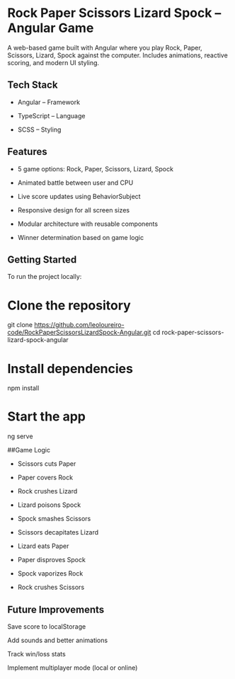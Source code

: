 # Rock Paper Scissors Lizard Spock – Angular Game

A web-based game built with Angular where you play Rock, Paper, Scissors, Lizard, Spock against the computer. Includes animations, reactive scoring, and modern UI styling.


## Tech Stack

* Angular – Framework

* TypeScript – Language

* SCSS – Styling

## Features

* 5 game options: Rock, Paper, Scissors, Lizard, Spock

* Animated battle between user and CPU

* Live score updates using BehaviorSubject

* Responsive design for all screen sizes

* Modular architecture with reusable components

* Winner determination based on game logic

## Getting Started

To run the project locally:

# Clone the repository
git clone https://github.com/leoloureiro-code/RockPaperScissorsLizardSpock-Angular.git
cd rock-paper-scissors-lizard-spock-angular

# Install dependencies
npm install

# Start the app
ng serve

##Game Logic

* Scissors cuts Paper

* Paper covers Rock

* Rock crushes Lizard

* Lizard poisons Spock

* Spock smashes Scissors

* Scissors decapitates Lizard

* Lizard eats Paper

* Paper disproves Spock

* Spock vaporizes Rock

* Rock crushes Scissors

## Future Improvements

Save score to localStorage

Add sounds and better animations

Track win/loss stats

Implement multiplayer mode (local or online)
